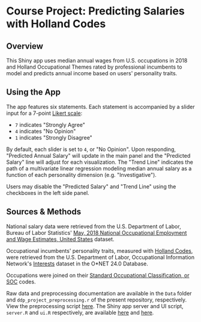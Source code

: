 # Course Project: Predicting Salaries with Holland Codes

## Overview

This Shiny app uses median annual wages from U.S. occupations in 2018 and Holland Occupational Themes rated by professional incumbents to model and predicts annual income based on users' personality traits.

## Using the App

The app features six statements.  Each statement is accompanied by a slider input for a 7-point [Likert scale](https://en.wikipedia.org/wiki/Likert_scale):

* `7` indicates "Strongly Agree"
* `4` indicates "No Opinion"
* `1` indicates "Strongly Disagree"

By default, each slider is set to `4`, or "No Opinion".  Upon responding, "Predicted Annual Salary" will update in the main panel and the "Predicted Salary" line will adjust for each visualization.  The "Trend Line" indicates the path of a multivariate linear regression modeling median annual salary as a function of each personality dimension (e.g. "Investigative").

Users may disable the "Predicted Salary" and "Trend Line" using the checkboxes in the left side panel.

## Sources & Methods

National salary data were retrieved from the U.S. Department of Labor, Bureau of Labor Statistics' [May, 2018 National Occupational Employment and Wage Estimates, United States](https://www.bls.gov/oes/current/oes_nat.htm#00-0000) dataset.

Occupational incumbents' personality traits, measured with [Holland Codes](https://en.wikipedia.org/wiki/Holland_Codes), were retrieved from the U.S. Department of Labor, Occupational Information Network's [Interests](https://www.onetcenter.org/dictionary/24.0/excel/interests.html) dataset in the O\*NET 24.0 Database.

Occupations were joined on their [Standard Occupational Classification, or SOC](https://www.onetcenter.org/dictionary/24.0/excel/interests.html) codes.

Raw data and preprocessing documentation are available in the `Data` folder and `ddp_project_preprocessing.r` of the present repository, respectively.  View the preprocessing script [here](https://github.com/jamisoncrawford/ddp_app/blob/master/ddp_project_preprocessing.r).  The Shiny app server and UI script, `server.R` and `ui.R` respectively, are available [here](https://github.com/jamisoncrawford/ddp_app/blob/master/server.R) and [here](https://github.com/jamisoncrawford/ddp_app/blob/master/ui.R).
